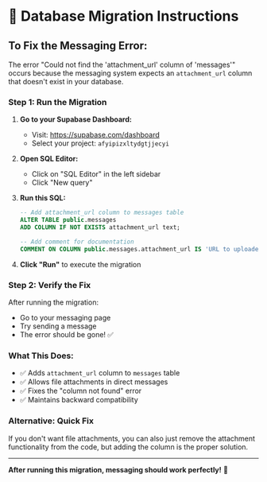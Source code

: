 # 🔧 Database Migration Instructions

## **To Fix the Messaging Error:**

The error "Could not find the 'attachment_url' column of 'messages'" occurs because the messaging system expects an `attachment_url` column that doesn't exist in your database.

### **Step 1: Run the Migration**

1. **Go to your Supabase Dashboard:**
   - Visit: https://supabase.com/dashboard
   - Select your project: `afyipizxltydgtjjecyi`

2. **Open SQL Editor:**
   - Click on "SQL Editor" in the left sidebar
   - Click "New query"

3. **Run this SQL:**
   ```sql
   -- Add attachment_url column to messages table
   ALTER TABLE public.messages 
   ADD COLUMN IF NOT EXISTS attachment_url text;

   -- Add comment for documentation
   COMMENT ON COLUMN public.messages.attachment_url IS 'URL to uploaded file/image attachment for the message';
   ```

4. **Click "Run"** to execute the migration

### **Step 2: Verify the Fix**

After running the migration:
- Go to your messaging page
- Try sending a message
- The error should be gone! ✅

### **What This Does:**

- ✅ Adds `attachment_url` column to `messages` table
- ✅ Allows file attachments in direct messages
- ✅ Fixes the "column not found" error
- ✅ Maintains backward compatibility

### **Alternative: Quick Fix**

If you don't want file attachments, you can also just remove the attachment functionality from the code, but adding the column is the proper solution.

---

**After running this migration, messaging should work perfectly!** 🎉
